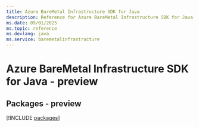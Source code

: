```yaml
---
title: Azure BareMetal Infrastructure SDK for Java
description: Reference for Azure BareMetal Infrastructure SDK for Java
ms.date: 09/01/2025
ms.topic: reference
ms.devlang: java
ms.service: baremetalinfrastructure
---
```

# Azure BareMetal Infrastructure SDK for Java - preview
## Packages - preview
[!INCLUDE [packages](baremetal-infrastructure-index.md)]